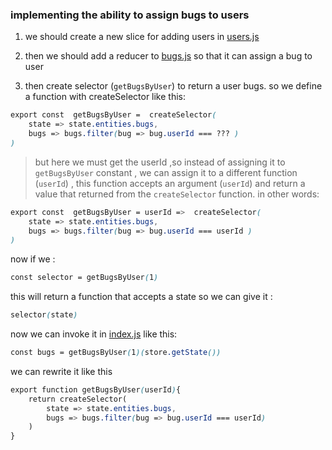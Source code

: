 ### implementing the ability to assign bugs to users
1. we should create a new slice for adding users in [users.js](./src/store/users.js)

2. then we should add a reducer to [bugs.js](./src/store/bugs.js) so that it can assign a bug to user

3. then create selector (`getBugsByUser`) to return a user bugs. so we define a function with createSelector like this: 
```css
export const  getBugsByUser =  createSelector(
    state => state.entities.bugs,
    bugs => bugs.filter(bug => bug.userId === ??? )
)
```

> but here we must get the userId ,so instead of assigning it to `getBugsByUser` constant , we can assign it to a different function (`userId`) , this function accepts an argument (`userId`) and  return a value that returned from the `createSelector` function. in other words:
```css
export const  getBugsByUser = userId =>  createSelector(
    state => state.entities.bugs,
    bugs => bugs.filter(bug => bug.userId === userId )
)
```

now if we :  
```css 
const selector = getBugsByUser(1)
```
this will return a function that accepts a state so we can give it :
```css 
selector(state)
```

now we can invoke it in [index.js](./src/index.js) like this:
```css
const bugs = getBugsByUser(1)(store.getState())
```


we can rewrite it like this 
```css
export function getBugsByUser(userId){
    return createSelector(
        state => state.entities.bugs,
        bugs => bugs.filter(bug => bug.userId === userId)
    )
}
```
